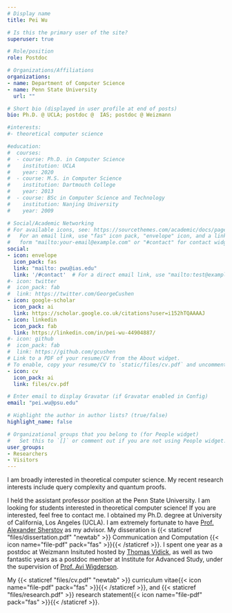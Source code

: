 ```yaml
---
# Display name
title: Pei Wu

# Is this the primary user of the site?
superuser: true

# Role/position
role: Postdoc

# Organizations/Affiliations
organizations:
- name: Department of Computer Science 
- name: Penn State University 
  url: ""

# Short bio (displayed in user profile at end of posts)
bio: Ph.D. @ UCLA; postdoc @  IAS; postdoc @ Weizmann

#interests:
#- theoretical computer science

#education:
#  courses:
#  - course: Ph.D. in Computer Science
#    institution: UCLA
#    year: 2020
#  - course: M.S. in Computer Science 
#    institution: Dartmouth College
#    year: 2013
#  - course: BSc in Computer Science and Technology
#    institution: Nanjing University
#    year: 2009

# Social/Academic Networking
# For available icons, see: https://sourcethemes.com/academic/docs/page-builder/#icons
#   For an email link, use "fas" icon pack, "envelope" icon, and a link in the
#   form "mailto:your-email@example.com" or "#contact" for contact widget.
social:
- icon: envelope
  icon_pack: fas
  link: "mailto: pwu@ias.edu"
  link: '/#contact'  # For a direct email link, use "mailto:test@example.org".
#- icon: twitter
#  icon_pack: fab
#  link: https://twitter.com/GeorgeCushen
- icon: google-scholar
  icon_pack: ai
  link: https://scholar.google.co.uk/citations?user=i152hTQAAAAJ
- icon: linkedin
  icon_pack: fab
  link: https://linkedin.com/in/pei-wu-44904887/
#- icon: github
#  icon_pack: fab
#  link: https://github.com/gcushen
# Link to a PDF of your resume/CV from the About widget.
# To enable, copy your resume/CV to `static/files/cv.pdf` and uncomment the lines below.
- icon: cv
  icon_pack: ai
  link: files/cv.pdf

# Enter email to display Gravatar (if Gravatar enabled in Config)
email: "pei.wu@psu.edu"

# Highlight the author in author lists? (true/false)
highlight_name: false

# Organizational groups that you belong to (for People widget)
#   Set this to `[]` or comment out if you are not using People widget.
user_groups:
- Researchers
- Visitors
---
```

I am broadly interested in theoretical computer science. My recent research interests include query complexity and quantum proofs. 

I held the assistant professor position at the Penn State University. I am looking for students interested in theoretical computer science! If you are interested, feel free to contact me. I obtained my Ph.D. degree at University of California, Los Angeles (UCLA). I am extremely fortunate to have [Prof. Alexander Sherstov](http://web.cs.ucla.edu/~sherstov/) as my advisor. My disseration is {{< staticref "files/dissertation.pdf" "newtab" >}} Communication and Computation {{< icon name="file-pdf" pack="fas" >}}{{< /staticref >}}. I spent one year as a postdoc at Weizmann Insituted hosted by [Thomas Vidick](https://https://www.weizmann.ac.il/math/vidick/home),  as well as two fantastic years as a postdoc member at Institute for Advanced Study, under the supervision of [Prof. Avi Wigderson](https://www.math.ias.edu/avi/home).  

My {{< staticref "files/cv.pdf" "newtab" >}} curriculum vitae{{< icon name="file-pdf" pack="fas" >}}{{< /staticref >}}, 
and {{< staticref "files/research.pdf"  >}} research statement{{< icon name="file-pdf" pack="fas" >}}{{< /staticref >}}.


